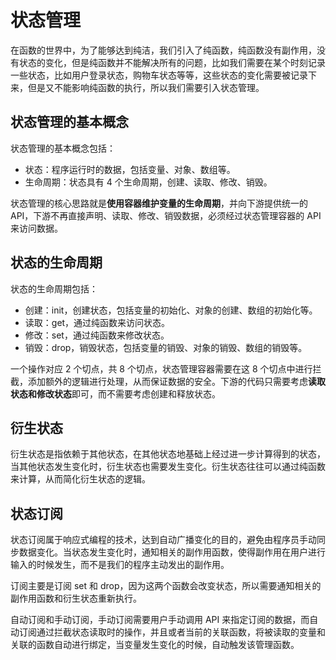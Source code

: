 # 状态管理
在函数的世界中，为了能够达到纯洁，我们引入了纯函数，纯函数没有副作用，没有状态的变化，但是纯函数并不能解决所有的问题，比如我们需要在某个时刻记录一些状态，比如用户登录状态，购物车状态等等，这些状态的变化需要被记录下来，但是又不能影响纯函数的执行，所以我们需要引入状态管理。

## 状态管理的基本概念
状态管理的基本概念包括：
- 状态：程序运行时的数据，包括变量、对象、数组等。
- 生命周期：状态具有 4 个生命周期，创建、读取、修改、销毁。

状态管理的核心思路就是**使用容器维护变量的生命周期**，并向下游提供统一的 API，下游不再直接声明、读取、修改、销毁数据，必须经过状态管理容器的 API 来访问数据。

## 状态的生命周期
状态的生命周期包括：
- 创建：init，创建状态，包括变量的初始化、对象的创建、数组的初始化等。
- 读取：get，通过纯函数来访问状态。
- 修改：set，通过纯函数来修改状态。
- 销毁：drop，销毁状态，包括变量的销毁、对象的销毁、数组的销毁等。

一个操作对应 2 个切点，共 8 个切点，状态管理容器需要在这 8 个切点中进行拦截，添加额外的逻辑进行处理，从而保证数据的安全。下游的代码只需要考虑**读取状态和修改状态**即可，而不需要考虑创建和释放状态。

## 衍生状态
衍生状态是指依赖于其他状态，在其他状态地基础上经过进一步计算得到的状态，当其他状态发生变化时，衍生状态也需要发生变化。衍生状态往往可以通过纯函数来计算，从而简化衍生状态的逻辑。

## 状态订阅
状态订阅属于响应式编程的技术，达到自动广播变化的目的，避免由程序员手动同步数据变化。当状态发生变化时，通知相关的副作用函数，使得副作用在用户进行输入的时候发生，而不是我们的程序主动发出的副作用。

订阅主要是订阅 set 和 drop，因为这两个函数会改变状态，所以需要通知相关的副作用函数和衍生状态重新执行。

自动订阅和手动订阅，手动订阅需要用户手动调用 API 来指定订阅的数据，而自动订阅通过拦截状态读取时的操作，并且或者当前的关联函数，将被读取的变量和关联的函数自动进行绑定，当变量发生变化的时候，自动触发该管理函数。
